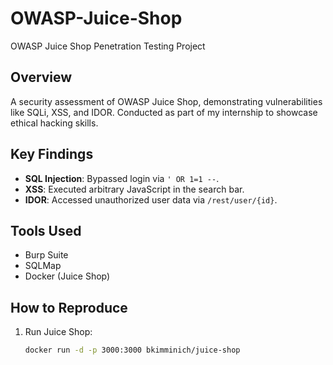 # OWASP-Juice-Shop
OWASP Juice Shop Penetration Testing Project

## Overview
A security assessment of OWASP Juice Shop, demonstrating vulnerabilities like SQLi, XSS, and IDOR. Conducted as part of my internship to showcase ethical hacking skills.

## Key Findings
- **SQL Injection**: Bypassed login via `' OR 1=1 --`.
- **XSS**: Executed arbitrary JavaScript in the search bar.
- **IDOR**: Accessed unauthorized user data via `/rest/user/{id}`.

## Tools Used
- Burp Suite
- SQLMap
- Docker (Juice Shop)

## How to Reproduce
1. Run Juice Shop:
   ```bash
   docker run -d -p 3000:3000 bkimminich/juice-shop
